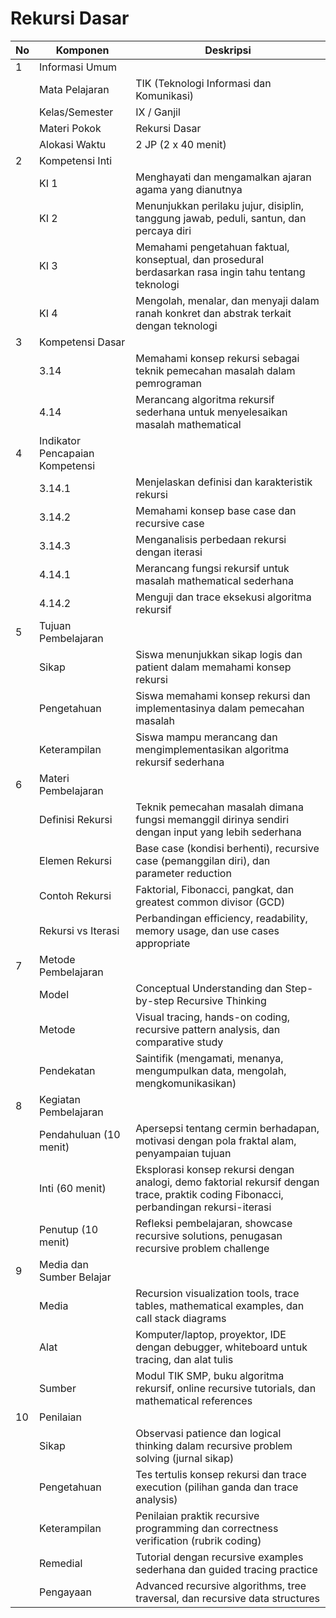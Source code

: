 # Rekursi Dasar

<table>
<thead><tr class="header"><th>No</th><th>Komponen</th><th>Deskripsi</th></tr></thead>
<tbody>
<tr class="header"><td>1</td><td>Informasi Umum</td><td></td></tr>
<tr><td></td><td>Mata Pelajaran</td><td>TIK (Teknologi Informasi dan Komunikasi)</td></tr>
<tr><td></td><td>Kelas/Semester</td><td>IX / Ganjil</td></tr>
<tr><td></td><td>Materi Pokok</td><td>Rekursi Dasar</td></tr>
<tr><td></td><td>Alokasi Waktu</td><td>2 JP (2 x 40 menit)</td></tr>
<tr class="header"><td>2</td><td>Kompetensi Inti</td><td></td></tr>
<tr><td></td><td>KI 1</td><td>Menghayati dan mengamalkan ajaran agama yang dianutnya</td></tr>
<tr><td></td><td>KI 2</td><td>Menunjukkan perilaku jujur, disiplin, tanggung jawab, peduli, santun, dan percaya diri</td></tr>
<tr><td></td><td>KI 3</td><td>Memahami pengetahuan faktual, konseptual, dan prosedural berdasarkan rasa ingin tahu tentang teknologi</td></tr>
<tr><td></td><td>KI 4</td><td>Mengolah, menalar, dan menyaji dalam ranah konkret dan abstrak terkait dengan teknologi</td></tr>
<tr class="header"><td>3</td><td>Kompetensi Dasar</td><td></td></tr>
<tr><td></td><td>3.14</td><td>Memahami konsep rekursi sebagai teknik pemecahan masalah dalam pemrograman</td></tr>
<tr><td></td><td>4.14</td><td>Merancang algoritma rekursif sederhana untuk menyelesaikan masalah mathematical</td></tr>
<tr class="header"><td>4</td><td>Indikator Pencapaian Kompetensi</td><td></td></tr>
<tr><td></td><td>3.14.1</td><td>Menjelaskan definisi dan karakteristik rekursi</td></tr>
<tr><td></td><td>3.14.2</td><td>Memahami konsep base case dan recursive case</td></tr>
<tr><td></td><td>3.14.3</td><td>Menganalisis perbedaan rekursi dengan iterasi</td></tr>
<tr><td></td><td>4.14.1</td><td>Merancang fungsi rekursif untuk masalah mathematical sederhana</td></tr>
<tr><td></td><td>4.14.2</td><td>Menguji dan trace eksekusi algoritma rekursif</td></tr>
<tr class="header"><td>5</td><td>Tujuan Pembelajaran</td><td></td></tr>
<tr><td></td><td>Sikap</td><td>Siswa menunjukkan sikap logis dan patient dalam memahami konsep rekursi</td></tr>
<tr><td></td><td>Pengetahuan</td><td>Siswa memahami konsep rekursi dan implementasinya dalam pemecahan masalah</td></tr>
<tr><td></td><td>Keterampilan</td><td>Siswa mampu merancang dan mengimplementasikan algoritma rekursif sederhana</td></tr>
<tr class="header"><td>6</td><td>Materi Pembelajaran</td><td></td></tr>
<tr><td></td><td>Definisi Rekursi</td><td>Teknik pemecahan masalah dimana fungsi memanggil dirinya sendiri dengan input yang lebih sederhana</td></tr>
<tr><td></td><td>Elemen Rekursi</td><td>Base case (kondisi berhenti), recursive case (pemanggilan diri), dan parameter reduction</td></tr>
<tr><td></td><td>Contoh Rekursi</td><td>Faktorial, Fibonacci, pangkat, dan greatest common divisor (GCD)</td></tr>
<tr><td></td><td>Rekursi vs Iterasi</td><td>Perbandingan efficiency, readability, memory usage, dan use cases appropriate</td></tr>
<tr class="header"><td>7</td><td>Metode Pembelajaran</td><td></td></tr>
<tr><td></td><td>Model</td><td>Conceptual Understanding dan Step-by-step Recursive Thinking</td></tr>
<tr><td></td><td>Metode</td><td>Visual tracing, hands-on coding, recursive pattern analysis, dan comparative study</td></tr>
<tr><td></td><td>Pendekatan</td><td>Saintifik (mengamati, menanya, mengumpulkan data, mengolah, mengkomunikasikan)</td></tr>
<tr class="header"><td>8</td><td>Kegiatan Pembelajaran</td><td></td></tr>
<tr><td></td><td>Pendahuluan (10 menit)</td><td>Apersepsi tentang cermin berhadapan, motivasi dengan pola fraktal alam, penyampaian tujuan</td></tr>
<tr><td></td><td>Inti (60 menit)</td><td>Eksplorasi konsep rekursi dengan analogi, demo faktorial rekursif dengan trace, praktik coding Fibonacci, perbandingan rekursi-iterasi</td></tr>
<tr><td></td><td>Penutup (10 menit)</td><td>Refleksi pembelajaran, showcase recursive solutions, penugasan recursive problem challenge</td></tr>
<tr class="header"><td>9</td><td>Media dan Sumber Belajar</td><td></td></tr>
<tr><td></td><td>Media</td><td>Recursion visualization tools, trace tables, mathematical examples, dan call stack diagrams</td></tr>
<tr><td></td><td>Alat</td><td>Komputer/laptop, proyektor, IDE dengan debugger, whiteboard untuk tracing, dan alat tulis</td></tr>
<tr><td></td><td>Sumber</td><td>Modul TIK SMP, buku algoritma rekursif, online recursive tutorials, dan mathematical references</td></tr>
<tr class="header"><td>10</td><td>Penilaian</td><td></td></tr>
<tr><td></td><td>Sikap</td><td>Observasi patience dan logical thinking dalam recursive problem solving (jurnal sikap)</td></tr>
<tr><td></td><td>Pengetahuan</td><td>Tes tertulis konsep rekursi dan trace execution (pilihan ganda dan trace analysis)</td></tr>
<tr><td></td><td>Keterampilan</td><td>Penilaian praktik recursive programming dan correctness verification (rubrik coding)</td></tr>
<tr><td></td><td>Remedial</td><td>Tutorial dengan recursive examples sederhana dan guided tracing practice</td></tr>
<tr><td></td><td>Pengayaan</td><td>Advanced recursive algorithms, tree traversal, dan recursive data structures</td></tr>
</tbody>
</table>